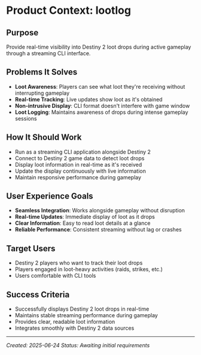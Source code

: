 # Product Context: lootlog

## Purpose
Provide real-time visibility into Destiny 2 loot drops during active gameplay through a streaming CLI interface.

## Problems It Solves
- **Loot Awareness**: Players can see what loot they're receiving without interrupting gameplay
- **Real-time Tracking**: Live updates show loot as it's obtained
- **Non-intrusive Display**: CLI format doesn't interfere with game window
- **Loot Logging**: Maintains awareness of drops during intense gameplay sessions

## How It Should Work
- Run as a streaming CLI application alongside Destiny 2
- Connect to Destiny 2 game data to detect loot drops
- Display loot information in real-time as it's received
- Update the display continuously with live information
- Maintain responsive performance during gameplay

## User Experience Goals
- **Seamless Integration**: Works alongside gameplay without disruption
- **Real-time Updates**: Immediate display of loot as it drops
- **Clear Information**: Easy to read loot details at a glance
- **Reliable Performance**: Consistent streaming without lag or crashes

## Target Users
- Destiny 2 players who want to track their loot drops
- Players engaged in loot-heavy activities (raids, strikes, etc.)
- Users comfortable with CLI tools

## Success Criteria
- Successfully displays Destiny 2 loot drops in real-time
- Maintains stable streaming performance during gameplay
- Provides clear, readable loot information
- Integrates smoothly with Destiny 2 data sources

---
*Created: 2025-06-24*
*Status: Awaiting initial requirements*
